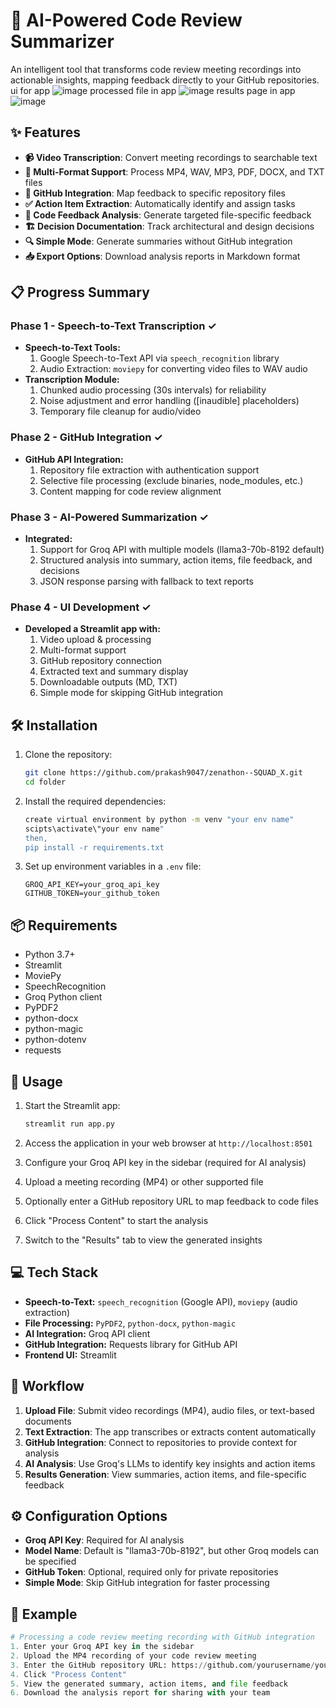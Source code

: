 # 🚀 AI-Powered Code Review Summarizer

An intelligent tool that transforms code review meeting recordings into actionable insights, mapping feedback directly to your GitHub repositories.
ui for app
![image](https://github.com/user-attachments/assets/31e988ba-6183-441b-ad15-b2dbebbd2f1a)
processed file in app
![image](https://github.com/user-attachments/assets/fd3da74b-9636-428e-a8a0-800da51c1e21)
results page in app
![image](https://github.com/user-attachments/assets/b13f68d5-1c96-4212-927d-7cb1cb4cf554)



## ✨ Features

- **📹 Video Transcription**: Convert meeting recordings to searchable text
- **📄 Multi-Format Support**: Process MP4, WAV, MP3, PDF, DOCX, and TXT files
- **🔄 GitHub Integration**: Map feedback to specific repository files
- **✅ Action Item Extraction**: Automatically identify and assign tasks
- **💬 Code Feedback Analysis**: Generate targeted file-specific feedback
- **🏗️ Decision Documentation**: Track architectural and design decisions
- **🔍 Simple Mode**: Generate summaries without GitHub integration
- **📥 Export Options**: Download analysis reports in Markdown format

## 📋 Progress Summary

### Phase 1 - Speech-to-Text Transcription ✓
- **Speech-to-Text Tools:**
  1. Google Speech-to-Text API via `speech_recognition` library
  2. Audio Extraction: `moviepy` for converting video files to WAV audio
- **Transcription Module:**
  1. Chunked audio processing (30s intervals) for reliability
  2. Noise adjustment and error handling ([inaudible] placeholders)
  3. Temporary file cleanup for audio/video

### Phase 2 - GitHub Integration ✓
- **GitHub API Integration:**
  1. Repository file extraction with authentication support
  2. Selective file processing (exclude binaries, node_modules, etc.)
  3. Content mapping for code review alignment

### Phase 3 - AI-Powered Summarization ✓
- **Integrated:**
  1. Support for Groq API with multiple models (llama3-70b-8192 default)
  2. Structured analysis into summary, action items, file feedback, and decisions
  3. JSON response parsing with fallback to text reports

### Phase 4 - UI Development ✓
- **Developed a Streamlit app with:**
  1. Video upload & processing
  2. Multi-format support
  3. GitHub repository connection
  4. Extracted text and summary display
  5. Downloadable outputs (MD, TXT)
  6. Simple mode for skipping GitHub integration

## 🛠️ Installation

1. Clone the repository:
   ```bash
   git clone https://github.com/prakash9047/zenathon--SQUAD_X.git
   cd folder
   ```

2. Install the required dependencies:
   ```bash
   create virtual environment by python -m venv "your env name"
   scipts\activate\"your env name"
   then,
   pip install -r requirements.txt
   ```

3. Set up environment variables in a `.env` file:
   ```
   GROQ_API_KEY=your_groq_api_key
   GITHUB_TOKEN=your_github_token
   ```

## 📦 Requirements

- Python 3.7+
- Streamlit
- MoviePy
- SpeechRecognition
- Groq Python client
- PyPDF2
- python-docx
- python-magic
- python-dotenv
- requests

## 🚦 Usage

1. Start the Streamlit app:
   ```bash
   streamlit run app.py
   ```

2. Access the application in your web browser at `http://localhost:8501`

3. Configure your Groq API key in the sidebar (required for AI analysis)

4. Upload a meeting recording (MP4) or other supported file

5. Optionally enter a GitHub repository URL to map feedback to code files

6. Click "Process Content" to start the analysis

7. Switch to the "Results" tab to view the generated insights

## 💻 Tech Stack

- **Speech-to-Text:** `speech_recognition` (Google API), `moviepy` (audio extraction)
- **File Processing:** `PyPDF2`, `python-docx`, `python-magic`
- **AI Integration:** Groq API client
- **GitHub Integration:** Requests library for GitHub API
- **Frontend UI:** Streamlit

## 🔄 Workflow

1. **Upload File**: Submit video recordings (MP4), audio files, or text-based documents
2. **Text Extraction**: The app transcribes or extracts content automatically
3. **GitHub Integration**: Connect to repositories to provide context for analysis
4. **AI Analysis**: Use Groq's LLMs to identify key insights and action items
5. **Results Generation**: View summaries, action items, and file-specific feedback

## ⚙️ Configuration Options

- **Groq API Key**: Required for AI analysis
- **Model Name**: Default is "llama3-70b-8192", but other Groq models can be specified
- **GitHub Token**: Optional, required only for private repositories
- **Simple Mode**: Skip GitHub integration for faster processing

## 📝 Example

```python
# Processing a code review meeting recording with GitHub integration
1. Enter your Groq API key in the sidebar
2. Upload the MP4 recording of your code review meeting
3. Enter the GitHub repository URL: https://github.com/yourusername/your-repo
4. Click "Process Content"
5. View the generated summary, action items, and file feedback
6. Download the analysis report for sharing with your team
```

